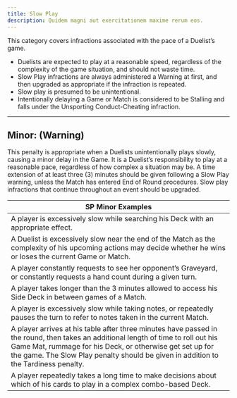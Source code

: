 ```yaml
---
title: Slow Play
description: Quidem magni aut exercitationem maxime rerum eos.
---
```


This category covers infractions associated with the pace of a Duelist’s game.

* Duelists are expected to play at a reasonable speed, regardless of the complexity of the game
situation, and should not waste time.
* Slow Play infractions are always administered a Warning at first, and then upgraded as appropriate
if the infraction is repeated.
* Slow play is presumed to be unintentional.
* Intentionally delaying a Game or Match is considered to be Stalling and falls under the
Unsporting Conduct-Cheating infraction.

---

## Minor: (Warning)

This penalty is appropriate when a Duelists unintentionally plays slowly, causing a minor delay in
the Game.
It is a Duelist’s responsibility to play at a reasonable pace, regardless of how complex a situation
may be.
A time extension of at least three (3) minutes should be given following a Slow Play warning, unless
the Match has entered End of Round procedures.
Slow play infractions that continue throughout an event should be upgraded.


| SP Minor Examples |
| ------------------ |
| A player is excessively slow while searching his Deck with an appropriate effect. |
| A Duelist is excessively slow near the end of the Match as the complexity of his upcoming actions may decide whether he wins or loses the current Game or Match. |
| A player constantly requests to see her opponent’s Graveyard, or constantly requests a hand count during a given turn. |
| A player takes longer than the 3 minutes allowed to access his Side Deck in between games of a Match. |
| A player is excessively slow while taking notes, or repeatedly pauses the turn to refer to notes taken in the current Match. |
| A player arrives at his table after three minutes have passed in the round, then takes an additional length of time to roll out his Game Mat, rummage for his Deck, or otherwise get set up for the game. The Slow Play penalty should be given in addition to the Tardiness penalty. |
| A player repeatedly takes a long time to make decisions about which of his cards to play in a complex combo-based Deck. |

